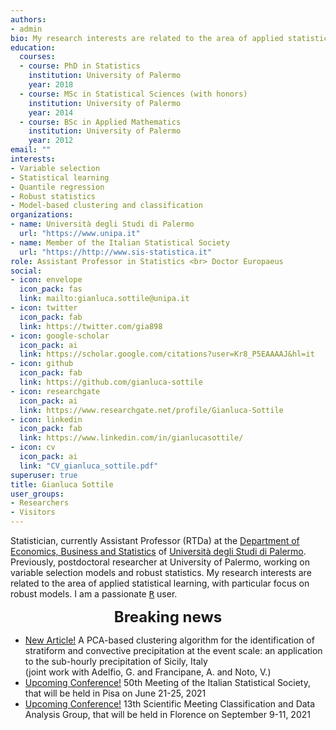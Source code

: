 ```yaml
---
authors:
- admin
bio: My research interests are related to the area of applied statistical learning, with particular focus on robust models.
education:
  courses:
  - course: PhD in Statistics
    institution: University of Palermo
    year: 2018
  - course: MSc in Statistical Sciences (with honors)
    institution: University of Palermo
    year: 2014
  - course: BSc in Applied Mathematics
    institution: University of Palermo
    year: 2012
email: ""
interests:
- Variable selection
- Statistical learning
- Quantile regression
- Robust statistics
- Model-based clustering and classification
organizations:
- name: Università degli Studi di Palermo
  url: "https://www.unipa.it"
- name: Member of the Italian Statistical Society
  url: "https://http://www.sis-statistica.it"
role: Assistant Professor in Statistics <br> Doctor Europaeus
social:
- icon: envelope
  icon_pack: fas
  link: mailto:gianluca.sottile@unipa.it
- icon: twitter
  icon_pack: fab
  link: https://twitter.com/gia898
- icon: google-scholar
  icon_pack: ai
  link: https://scholar.google.com/citations?user=Kr8_P5EAAAAJ&hl=it
- icon: github
  icon_pack: fab
  link: https://github.com/gianluca-sottile
- icon: researchgate
  icon_pack: ai
  link: https://www.researchgate.net/profile/Gianluca-Sottile
- icon: linkedin
  icon_pack: fab
  link: https://www.linkedin.com/in/gianlucasottile/
- icon: cv
  icon_pack: ai
  link: "CV_gianluca_sottile.pdf"
superuser: true
title: Gianluca Sottile
user_groups:
- Researchers
- Visitors
---
```



Statistician, currently Assistant Professor (RTDa) at the [Department of Economics, Business and Statistics](https://www.unipa.it/dipartimenti/seas) of [Università degli Studi di Palermo](https://www.unipa.it). Previously, postdoctoral researcher at University of Palermo, working on variable selection models and robust statistics. My research interests are related to the area of applied statistical learning, with particular focus on robust models. I am a passionate [<tt>R</tt>](https://cran.r-project.org) user.

<font size="5"> <center><b> Breaking news </b> </center></font>

* [New Article!](...) A PCA-based clustering algorithm for the identification of stratiform and convective
precipitation at the event scale: an application to the sub-hourly precipitation of Sicily, Italy   
(joint work with Adelfio, G. and Francipane, A. and Noto, V.)
* [Upcoming Conference!](https://meetings3.sis-statistica.org/index.php/sis2021/sis2021) 50th Meeting of the Italian Statistical Society, that will be held in Pisa on June 21-25, 2021
* [Upcoming Conference!](https://datascience.unifi.it/cladag2021/) 13th Scientific Meeting Classification and Data Analysis Group, that will be held in Florence on September 9-11, 2021
